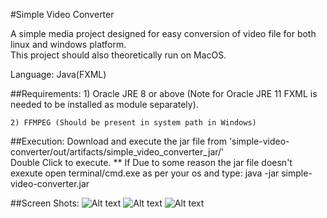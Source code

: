 
#Simple Video Converter  

A simple media project designed for easy conversion of video file for both linux and windows platform.  
This project should also theoretically run on MacOS.

Language: Java(FXML)  
  
##Requirements:
    1) Oracle JRE 8 or above
        (Note for Oracle JRE 11 FXML is needed to be installed as module separately).
    
    2) FFMPEG (Should be present in system path in Windows)
    
    
    
##Execution:
    Download and execute the jar file from 'simple-video-converter/out/artifacts/simple_video_converter_jar/'  
    Double Click to execute.
    ** If Due to some reason the jar file doesn't exexute open terminal/cmd.exe as per your os and type:
    java -jar simple-video-converter.jar
    
##Screen Shots:
![Alt text](screens/3.png?raw=true "Main Window")
![Alt text](screens/1.png?raw=true "Font Window_1")
![Alt text](screens/2.png?raw=true "Font Window(Fonts Edited)")
    
      


